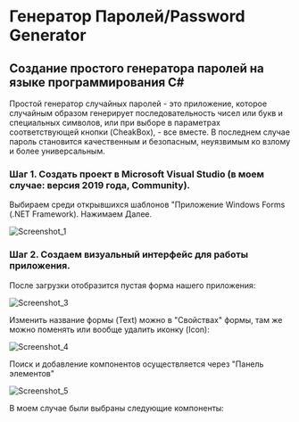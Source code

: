 # Генератор Паролей/Password Generator
## Создание простого генератора паролей на языке программирования С#

Простой генератор случайных паролей - это приложение, которое случайным образом генерирует последовательность чисел или букв и специальных символов, или при выборе в параметрах соответствующей кнопки (CheakBox), - все вместе. В последнем случае пароль становится качественным и безопасным, неуязвимым ко взлому и более универсальным.

### Шаг 1. Создать проект в Microsoft Visual Studio (в моем случае: версия 2019 года, Community).
Выбираем среди открывшихся шаблонов "Приложение Windows Forms (.NET Framework). Нажимаем Далее.

![Screenshot_1](https://user-images.githubusercontent.com/95550202/227464467-0f7b099f-09c3-4577-b85a-de6c13673043.png)

### Шаг 2. Создаем визуальный интерфейс для работы приложения.
После загрузки отобразится пустая форма нашего приложения:

![Screenshot_3](https://user-images.githubusercontent.com/95550202/227466375-a6328e00-8162-4df9-959e-860ffe3ea93b.png)

Изменить название формы (Text) можно в "Свойствах" формы, там же можно поменять или вообще удалить иконку (Icon):

![Screenshot_4](https://user-images.githubusercontent.com/95550202/227466908-eaa6f449-f550-4ded-ae53-ccf17e043467.png)

Поиск и добавление компонентов осуществляется через "Панель элементов"

![Screenshot_5](https://user-images.githubusercontent.com/95550202/227467611-88f26e02-8dba-4f93-8df4-9c7fef03d9e8.png)

В моем случае были выбраны следующие компоненты:

